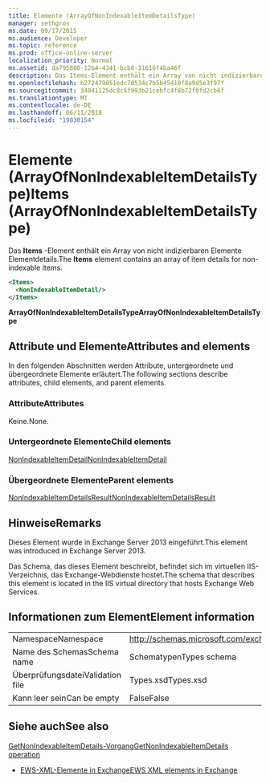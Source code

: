```yaml
---
title: Elemente (ArrayOfNonIndexableItemDetailsType)
manager: sethgros
ms.date: 09/17/2015
ms.audience: Developer
ms.topic: reference
ms.prod: office-online-server
localization_priority: Normal
ms.assetid: da795880-12b4-4341-bcb8-31616f4ba46f
description: Das Items-Element enthält ein Array von nicht indizierbaren Elemente Elementdetails.
ms.openlocfilehash: b272479051edc70534c7b5b45410f8a9d5e3f97f
ms.sourcegitcommit: 34041125dc8c5f993b21cebfc4f8b72f0fd2cb6f
ms.translationtype: MT
ms.contentlocale: de-DE
ms.lasthandoff: 06/11/2018
ms.locfileid: "19830154"
---
```

# <a name="items-arrayofnonindexableitemdetailstype"></a><span data-ttu-id="ad2a5-103">Elemente (ArrayOfNonIndexableItemDetailsType)</span><span class="sxs-lookup"><span data-stu-id="ad2a5-103">Items (ArrayOfNonIndexableItemDetailsType)</span></span>

<span data-ttu-id="ad2a5-104">Das **Items** -Element enthält ein Array von nicht indizierbaren Elemente Elementdetails.</span><span class="sxs-lookup"><span data-stu-id="ad2a5-104">The **Items** element contains an array of item details for non-indexable items.</span></span> 
  
```XML
<Items>
  <NonIndexableItemDetail/>
</Items>
```

 <span data-ttu-id="ad2a5-105">**ArrayOfNonIndexableItemDetailsType**</span><span class="sxs-lookup"><span data-stu-id="ad2a5-105">**ArrayOfNonIndexableItemDetailsType**</span></span>
## <a name="attributes-and-elements"></a><span data-ttu-id="ad2a5-106">Attribute und Elemente</span><span class="sxs-lookup"><span data-stu-id="ad2a5-106">Attributes and elements</span></span>

<span data-ttu-id="ad2a5-107">In den folgenden Abschnitten werden Attribute, untergeordnete und übergeordnete Elemente erläutert.</span><span class="sxs-lookup"><span data-stu-id="ad2a5-107">The following sections describe attributes, child elements, and parent elements.</span></span>
  
### <a name="attributes"></a><span data-ttu-id="ad2a5-108">Attribute</span><span class="sxs-lookup"><span data-stu-id="ad2a5-108">Attributes</span></span>

<span data-ttu-id="ad2a5-109">Keine.</span><span class="sxs-lookup"><span data-stu-id="ad2a5-109">None.</span></span>
  
### <a name="child-elements"></a><span data-ttu-id="ad2a5-110">Untergeordnete Elemente</span><span class="sxs-lookup"><span data-stu-id="ad2a5-110">Child elements</span></span>

[<span data-ttu-id="ad2a5-111">NonIndexableItemDetail</span><span class="sxs-lookup"><span data-stu-id="ad2a5-111">NonIndexableItemDetail</span></span>](nonindexableitemdetail.md)
  
### <a name="parent-elements"></a><span data-ttu-id="ad2a5-112">Übergeordnete Elemente</span><span class="sxs-lookup"><span data-stu-id="ad2a5-112">Parent elements</span></span>

[<span data-ttu-id="ad2a5-113">NonIndexableItemDetailsResult</span><span class="sxs-lookup"><span data-stu-id="ad2a5-113">NonIndexableItemDetailsResult</span></span>](nonindexableitemdetailsresult.md)
  
## <a name="remarks"></a><span data-ttu-id="ad2a5-114">Hinweise</span><span class="sxs-lookup"><span data-stu-id="ad2a5-114">Remarks</span></span>

<span data-ttu-id="ad2a5-115">Dieses Element wurde in Exchange Server 2013 eingeführt.</span><span class="sxs-lookup"><span data-stu-id="ad2a5-115">This element was introduced in Exchange Server 2013.</span></span>
  
<span data-ttu-id="ad2a5-116">Das Schema, das dieses Element beschreibt, befindet sich im virtuellen IIS-Verzeichnis, das Exchange-Webdienste hostet.</span><span class="sxs-lookup"><span data-stu-id="ad2a5-116">The schema that describes this element is located in the IIS virtual directory that hosts Exchange Web Services.</span></span>
  
## <a name="element-information"></a><span data-ttu-id="ad2a5-117">Informationen zum Element</span><span class="sxs-lookup"><span data-stu-id="ad2a5-117">Element information</span></span>

|||
|:-----|:-----|
|<span data-ttu-id="ad2a5-118">Namespace</span><span class="sxs-lookup"><span data-stu-id="ad2a5-118">Namespace</span></span>  <br/> |http://schemas.microsoft.com/exchange/services/2006/types  <br/> |
|<span data-ttu-id="ad2a5-119">Name des Schemas</span><span class="sxs-lookup"><span data-stu-id="ad2a5-119">Schema name</span></span>  <br/> |<span data-ttu-id="ad2a5-120">Schematypen</span><span class="sxs-lookup"><span data-stu-id="ad2a5-120">Types schema</span></span>  <br/> |
|<span data-ttu-id="ad2a5-121">Überprüfungsdatei</span><span class="sxs-lookup"><span data-stu-id="ad2a5-121">Validation file</span></span>  <br/> |<span data-ttu-id="ad2a5-122">Types.xsd</span><span class="sxs-lookup"><span data-stu-id="ad2a5-122">Types.xsd</span></span>  <br/> |
|<span data-ttu-id="ad2a5-123">Kann leer sein</span><span class="sxs-lookup"><span data-stu-id="ad2a5-123">Can be empty</span></span>  <br/> |<span data-ttu-id="ad2a5-124">False</span><span class="sxs-lookup"><span data-stu-id="ad2a5-124">False</span></span>  <br/> |
   
## <a name="see-also"></a><span data-ttu-id="ad2a5-125">Siehe auch</span><span class="sxs-lookup"><span data-stu-id="ad2a5-125">See also</span></span>



[<span data-ttu-id="ad2a5-126">GetNonIndexableItemDetails-Vorgang</span><span class="sxs-lookup"><span data-stu-id="ad2a5-126">GetNonIndexableItemDetails operation</span></span>](getnonindexableitemdetails-operation.md)


- [<span data-ttu-id="ad2a5-127">EWS-XML-Elemente in Exchange</span><span class="sxs-lookup"><span data-stu-id="ad2a5-127">EWS XML elements in Exchange</span></span>](ews-xml-elements-in-exchange.md)

